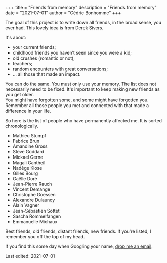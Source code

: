 +++
title = "Friends from memory"
description = "Friends from memory"
date = "2021-07-01"
author = "Cédric Bonhomme"
+++

The goal of this project is to write down all friends, in the broad sense, you ever had.
This lovely idea is from Derek Sivers.

It's about:

- your current friends;
- childhood friends you haven’t seen since you were a kid;
- old crushes (romantic or not);
- teachers;
- random encounters with great conversations;
- … all those that made an impact.

You can do the same. You must only use your memory.
The list does not necessarily need to be fixed.
It's important to keep making new friends as you get older.  
You might have forgotten some, and some might have forgotten you.
Remember all those people you met and connected with that made a difference in your life.


So here is the list of people who have permanently affected me. It is sorted
chronologically.

- Mathieu Stumpf
- Fabrice Brun
- Amandine Gross
- Steve Goddard
- Mickael Gerne
- Magali Gantheil
- Nadège Klose
- Gilles Bourg
- Gaëlle Doré
- Jean-Pierre Rauch
- Vincent Demange
- Christophe Goessen
- Alexandre Dulaunoy
- Alain Vagner
- Jean-Sébastien Sottet
- Sascha Rommelfangen
- Emmanuelle Michaux

Best friends, old friends, distant friends, new friends. If you're listed, I
remember you off the top of my head.

If you find this some day when Googling your name, [drop me an email](/contact).

Last edited: 2021-07-01

